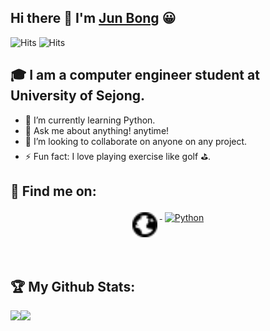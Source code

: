 ## Hi there 👋 I'm [Jun Bong](https://bbong0414.tistory.com/) 😀

![Hits](https://hits.seeyoufarm.com/api/count/incr/badge.svg?url=https%3A%2F%2Fgithub.com%2FJun0414&count_bg=%23BBFF22&title_bg=%23555555&icon=github.svg&icon_color=%23E7E7E7&title=hits&edge_flat=false)    ![Hits](https://img.shields.io/github/followers/Jun0414?label=Follow&style=social)


## 🎓 I am a computer engineer student at University of Sejong.

- 🌱 I’m currently learning Python.
- 💬 Ask me about anything! anytime!
- 👯 I’m looking to collaborate on anyone on any project.
- ⚡ Fun fact: I love playing exercise like golf :golf:.
<!--
- 🔭 I’m currently working on ...
- 🤔 I’m looking for help with ...
- 📫 How to reach me: ...
- 😄 Pronouns: ...
-->


## :email: Find me on:

<!--
[<img align="left" alt="Jun0414" width="40px" src="https://raw.githubusercontent.com/iconic/open-iconic/master/svg/globe.svg" />][website]
[<img align="left" alt="Jun0414 | Mail" width="40px" src="https://cdn.jsdelivr.net/npm/simple-icons@v3/icons/gmail.svg" />][mail]
-->
<p align="center">
 <a href="https://bbong0414.tistory.com/" target="_blank" rel="noopener noreferrer"> <img src="https://raw.githubusercontent.com/iconic/open-iconic/master/svg/globe.svg" alt="Python" height="40" style="vertical-align:top; margin:4px"> </a>
 <a href="mailto:gbwj123@naver.com"> <img src="https://cdn.jsdelivr.net/npm/simple-icons@v3/icons/gmail.svg" alt="Python" height="40" style="vertical-align:top; margin:4px"></a> 
</p>

<br />

## :trophy: My Github Stats:

<!--
![Jun0414's GitHub stats](https://github-readme-stats.vercel.app/api?username=Jun0414&show_icons=true&theme=blueberry)
![Jun0414's Top Langs](https://github-readme-stats.vercel.app/api/top-langs/?username=Jun0414&theme=blueberry)
-->
<div>
<a href="https://github-readme-stats.vercel.app/api?username=Jun0414&show_icons=true&theme=algolia">
  <img  align="left" src="https://github-readme-stats.vercel.app/api?username=Jun0414&show_icons=true&theme=blueberry" />
</a>
<a href="https://github-readme-stats.vercel.app/api/top-langs/?username=Jun0414&theme=algolia">
  <img align="left" src="https://github-readme-stats.vercel.app/api/top-langs/?username=Jun0414&theme=blueberry" />
</a>
</div>

<!--
EMOJI CHEAT SHEET : https://www.webfx.com/tools/emoji-cheat-sheet/
-->
